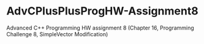 # AdvCPlusPlusProgHW-Assignment8
Advanced C++ Programming HW assignment 8 (Chapter 16, Programming Challenge 8, SimpleVector Modification)
